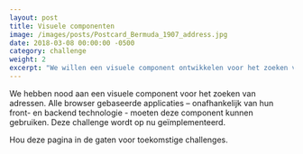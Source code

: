 ```yaml
---
layout: post                        
title: Visuele componenten
image: /images/posts/Postcard_Bermuda_1907_address.jpg
date: 2018-03-08 00:00:00 -0500
category: challenge
weight: 2
excerpt: "We willen een visuele component ontwikkelen voor het zoeken van adressen"
---
```


We hebben nood aan een visuele component voor het zoeken van adressen.
Alle browser gebaseerde applicaties – onafhankelijk van hun front- en backend technologie - moeten deze component kunnen gebruiken.
Deze challenge wordt op nu geïmplementeerd.

Hou deze pagina in de gaten voor toekomstige challenges.






 
